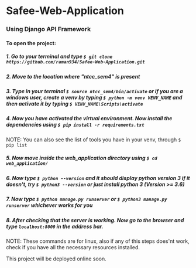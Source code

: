 # Safee-Web-Application

### Using Django API Framework

#### To open the project:

##### 1. Go to your terminal and type ``` $ git clone https://github.com/raman934/Safee-Web-Application.git ```

##### 2. Move to the location where "ntcc_sem4" is present

##### 3. Type in your terminal ``` $ source ntcc_sem4/bin/activate ``` or if you are a windows user, create a venv by typing ```$ python -m venv VENV_NAME``` and then activate it by typing ```$ VENV_NAME\Scripts\activate```

##### 4. Now you have activated the virtual environment. Now install the dependencies using ```$ pip install -r requirements.txt```

NOTE: You can also see the list of tools you have in your venv, through ```$ pip list```

##### 5. Now move inside the web_application directory using ``` $ cd web_application/ ```

##### 6. Now type ``` $ python --version ``` and it should display python version 3 if it doesn't, try ``` $ python3 --version ``` or just install python 3 (Version >= 3.6)

##### 7. Now type ``` $ python manage.py runserver ``` or ``` $ python3 manage.py runserver ``` whichever works for you

##### 8. After checking that the server is working. Now go to the browser and type ``` localhost:8000 ``` in the address bar.

NOTE: These commands are for linux, also if any of this steps does'nt work, check if you have all the necessary resources installed.

This project will be deployed online soon.

